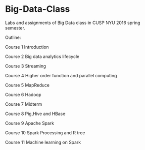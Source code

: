 # Big-Data-Class

Labs and assignments of Big Data class in CUSP NYU 2016 spring semester.


Outline:

Course 1 Introduction

Course 2 Big data analytics lifecycle

Course 3 Streaming

Course 4 Higher order function and parallel computing

Course 5 MapReduce

Course 6 Hadoop

Course 7 Midterm

Course 8 Pig,Hive and HBase

Course 9 Apache Spark

Course 10 Spark Processing and R tree

Course 11 Machine learning on Spark
